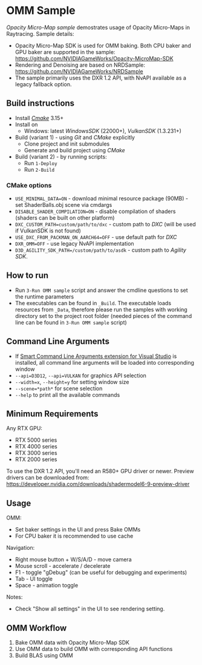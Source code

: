 # OMM Sample

*Opacity Micro-Map sample* demostrates usage of Opacity Micro-Maps in Raytracing. Sample details:
- Opacity Micro-Map SDK is used for OMM baking. Both CPU baker and GPU baker are supported in the sample: https://github.com/NVIDIAGameWorks/Opacity-MicroMap-SDK
- Rendering and Denoising are based on NRDSample: https://github.com/NVIDIAGameWorks/NRDSample
- The sample primarily uses the DXR 1.2 API, with NvAPI available as a legacy fallback option.

## Build instructions

- Install [*Cmake*](https://cmake.org/download/) 3.15+
- Install on
    - Windows: latest *WindowsSDK* (22000+), *VulkanSDK* (1.3.231+)
- Build (variant 1) - using *Git* and *CMake* explicitly
    - Clone project and init submodules
    - Generate and build project using *CMake*
- Build (variant 2) - by running scripts:
    - Run `1-Deploy`
    - Run `2-Build`

### CMake options

- `USE_MINIMAL_DATA=ON` - download minimal resource package (90MB) - set ShaderBalls.obj scene via cmdargs
- `DISABLE_SHADER_COMPILATION=ON` - disable compilation of shaders (shaders can be built on other platform)
- `DXC_CUSTOM_PATH=custom/path/to/dxc` - custom path to *DXC* (will be used if VulkanSDK is not found)
- `USE_DXC_FROM_PACKMAN_ON_AARCH64=OFF` - use default path for *DXC*
- `DXR_OMM=OFF` - use legacy NvAPI implementation
- `D3D_AGILITY_SDK_PATH=/custom/path/to/asdk` - custom path to *Agility SDK*.

## How to run

- Run `3-Run OMM sample` script and answer the cmdline questions to set the runtime parameters
- The executables can be found in `_Build`. The executable loads resources from `_Data`, therefore please run the samples with working directory set to the project root folder (needed pieces of the command line can be found in `3-Run OMM sample` script)

## Command Line Arguments
- If [Smart Command Line Arguments extension for Visual Studio](https://marketplace.visualstudio.com/items?itemName=MBulli.SmartCommandlineArguments) is installed, all command line arguments will be loaded into corresponding window
- `--api=D3D12`, `--api=VULKAN` for graphics API selection 
- `--width=x`, `--height=y` for setting window size
- `--scene=*path*` for scene selection
- `--help` to print all the available commands

## Minimum Requirements

Any RTX GPU:
- RTX 5000 series
- RTX 4000 series
- RTX 3000 series
- RTX 2000 series

To use the DXR 1.2 API, you'll need an R580+ GPU driver or newer.
Preview drivers can be downloaded from: https://developer.nvidia.com/downloads/shadermodel6-9-preview-driver

## Usage

OMM:
- Set baker settings in the UI and press Bake OMMs
- For CPU baker it is recommended to use cache

Navigation:
- Right mouse button + W/S/A/D - move camera
- Mouse scroll - accelerate / decelerate
- F1 - toggle "gDebug" (can be useful for debugging and experiments)
- Tab - UI toggle
- Space - animation toggle

Notes:
- Check "Show all settings" in the UI to see rendering setting.

## OMM Workflow

1. Bake OMM data with Opacity Micro-Map SDK
2. Use OMM data to build OMM with corresponding API functions
3. Build BLAS using OMM